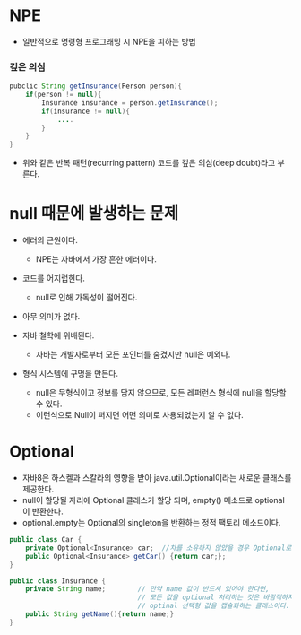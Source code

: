 # NPE

- 일반적으로 명령형 프로그래밍 시 NPE을 피하는 방법

### 깊은 의심

```java
pubclic String getInsurance(Person person){
    if(person != null){
        Insurance insurance = person.getInsurance();
        if(insurance != null){
            ....
        }
    }
}
```

- 위와 같은 반복 패턴(recurring pattern) 코드를 깊은 의심(deep doubt)라고 부른다.


# null 때문에 발생하는 문제

- 에러의 근원이다.
    + NPE는 자바에서 가장 흔한 에러이다.
    
- 코드를 어지럽힌다.
    + null로 인해 가독성이 떨어진다.
    
- 아무 의미가 없다.

- 자바 철학에 위배된다.
    + 자바는 개발자로부터 모든 포인터를 숨겼지만 null은 예외다.
    
- 형식 시스템에 구멍을 만든다.
    + null은 무형식이고 정보를 담지 않으므로, 모든 레퍼런스 형식에 null을 할당할 수 있다.
    + 이런식으로 Null이 퍼지면 어떤 의미로 사용되었는지 알 수 없다.


# Optional 

- 자바8은 하스켈과 스칼라의 영향을 받아 java.util.Optional이라는 새로운 클래스를 제공한다.
- null이 할당될 자리에 Optional 클래스가 할당 되며, empty() 메소드로 optional이 반환한다.
- optional.empty는 Optional의 singleton을 반환하는 정적 팩토리 메소드이다.


```java
public class Car {
    private Optional<Insurance> car;  //차를 소유하지 않았을 경우 Optional로 정의한다.
    public Optional<Insurance> getCar() {return car;};
}

public class Insurance {
    private String name;        // 만약 name 값이 반드시 있어야 한다면,
                                // 모든 값을 optional 처리하는 것은 바람직하지 않다.
                                // optinal 선택형 값을 캡슐화하는 클래스이다.
    public String getName(){return name;}
}
```    